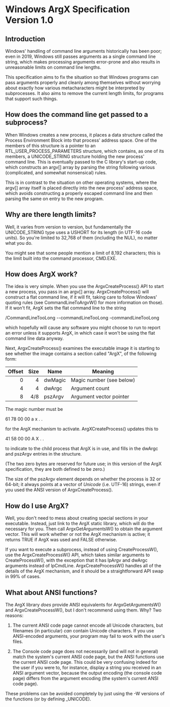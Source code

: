 Windows ArgX Specification Version 1.0
======================================

Introduction
------------

Windows' handling of command line arguments historically has been
poor; even in 2019, Windows still passes arguments as a single command
line string, which makes processing arguments error-prone and also
results in unreasonable limits on command line lengths.

This specification aims to fix the situation so that Windows programs
can pass arguments properly and cleanly among themselves without
worrying about exactly how various metacharacters might be interpreted
by subprocesses.  It also aims to remove the current length limits,
for programs that support such things.

How does the command line get passed to a subprocess?
-----------------------------------------------------

When Windows creates a new process, it places a data structure called
the Process Environment Block into that process' address space.  One
of the members of this structure is a pointer to an
RTL_USER_PROCESS_PARAMETERS structure, which contains, as one of its
members, a UNICODE_STRING structure holding the new process' command
line.  This is eventually passed to the C library's start-up code,
which constructs an argv[] array by parsing the string following
various (complicated, and somewhat nonsensical) rules.

This is in contrast to the situation on other operating systems, where
the argv[] array itself is placed directly into the new process'
address space, which avoids constructing a properly escaped command
line and then parsing the same on entry to the new program.

Why are there length limits?
----------------------------

Well, it varies from version to version, but fundamentally the
UNICODE_STRING type uses a USHORT for its length (in UTF-16 code
units).  So you're limited to 32,768 of them (including the NUL), no
matter what you do.

You might see that some people mention a limit of 8,192 characters;
this is the limit built into the command processor, CMD.EXE.

How does ArgX work?
-------------------

The idea is very simple.  When you use the ArgxCreateProcess() API to
start a new process, you pass in an argv[] array.  ArgxCreateProcess()
will construct a flat command line, if it will fit, taking care to
follow Windows' quoting rules (see CommandLineToArgvW() for more
information on those).  If it won't fit, ArgX sets the flat command
line to the string

  /CommandLineTooLong --commandLineTooLong -commandLineTooLong

which hopefully will cause any software you might choose to run to
report an error unless it supports ArgX, in which case it won't be
using the flat command line data anyway.

Next, ArgxCreateProcess() examines the executable image it is starting
to see whether the image contains a section called "ArgX", of the following
form:

  | Offset | Size | Name      | Meaning                  |
  | ------:| ----:| --------- | ------------------------ |
  |      0 |    4 | dwMagic   | Magic number (see below) |
  |      4 |    4 | dwArgc    | Argument count           |
  |      8 |  4/8 | pszArgv   | Argument vector pointer  |

The magic number must be

  61 78 00 00   a x . .

for the ArgX mechanism to activate.  ArgXCreateProcess() updates this
to

  41 58 00 00   A X . .

to indicate to the child process that ArgX is in use, and fills in the
dwArgc and pszArgv entries in the structure.

(The two zero bytes are reserved for future use; in this version of
the ArgX specification, they are both defined to be zero.)

The size of the pszArgv element depends on whether the process is 32
or 64-bit; it always points at a vector of *Unicode* (i.e. UTF-16)
strings, even if you used the ANSI version of ArgxCreateProcess().

How do I use ArgX?
------------------

Well, you don't need to mess about creating special sections in your
executable.  Instead, just link to the ArgX static library, which will
do the necessary for you.  Then call ArgxGetArgumentsW() to obtain the
argument vector.  This will work whether or not the ArgX mechanism is
active; it returns TRUE if ArgX was used and FALSE otherwise.

If you want to execute a subprocess, instead of using CreateProcessW(),
use the ArgxCreateProcessW() API, which takes similar arguments to
CreateProcessW(), with the exception that it has lpArgv and dwArgc
arguments instead of lpCmdLine.  ArgxCreateProcessW() handles all of
the details of the ArgX mechanism, and it should be a straightforward
API swap in 99% of cases.

What about ANSI functions?
--------------------------

The ArgX library *does* provide ANSI equivalents for
ArgxGetArgumentsW() and ArgxCreateProcessW(), but I don't recommend
using them.  Why?  Two reasons:

1. The current ANSI code page cannot encode all Unicode characters,
   but filenames (in particular) *can* contain Unicode characters.  If
   you use ANSI-encoded arguments, your program may fail to work with
   the user's files.

2. The Console code page does not necessarily (and will not in
   general) match the system's current ANSI code page, but the ANSI
   functions use the current ANSI code page.  This could be very
   confusing indeed for the user if you were to, for instance, display
   a string you received in an ANSI argument vector, because the
   output encoding (the console code page) differs from the argument
   encoding (the system's current ANSI code page).

These problems can be avoided completely by just using the -W versions
of the functions (or by defining _UNICODE).
